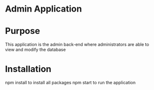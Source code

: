 # Admin Application

# Purpose
This application is the admin back-end where administrators are able to view and modify the database

# Installation
npm install to install all packages
npm start to run the application
